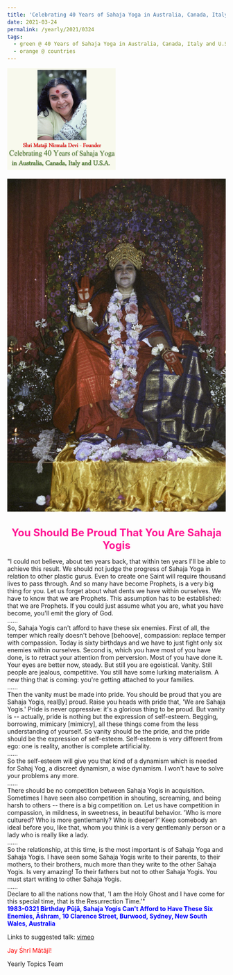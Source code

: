 ```yaml
---
title: 'Celebrating 40 Years of Sahaja Yoga in Australia, Canada, Italy and U.S.A. and its Culture, Post 12'
date: 2021-03-24
permalink: /yearly/2021/0324
tags:
  - green @ 40 Years of Sahaja Yoga in Australia, Canada, Italy and U.S.A. and its Culture
  - orange @ countries
---
```


<div style="text-align: left"><img src="/images/Celebrating40YearsSahajaYoga.png" width="250" /></div><br>

<div style="text-align: center"><img src="/images/image650.png" /></div>

<br>
<p style="color:DeepPink; text-align:center">
<font size="+2"><b>You Should Be Proud That You Are Sahaja Yogis</b><br></font>
</p>

<p>
"I could not believe, about ten years back, that within ten years I'll be able to achieve this result. We should not judge the progress of Sahaja Yoga in relation to other plastic gurus. Even to create one Saint will require thousand lives to pass through. And so many have become Prophets, is a very big thing for you. Let us forget about what dents we have within ourselves. We have to know that we are Prophets. This assumption has to be established: that we are Prophets. If you could just assume what you are, what you have become, you'll emit the glory of God.<br>
......<br>
So, Sahaja Yogis can't afford to have these six enemies. First of all, the temper which really doesn't behove [behoove], compassion: replace temper with compassion. Today is sixty birthdays and we have to just fight only six enemies within ourselves. Second is, which you have most of you have done, is to retract your attention from perversion. Most of you have done it. Your eyes are better now, steady. But still you are egoistical. Vanity. Still people are jealous, competitive. You still have some lurking materialism. A new thing that is coming: you're getting attached to your families.<br>
......<br>
Then the vanity must be made into pride. You should be proud that you are Sahaja Yogis, real[ly] proud. Raise you heads with pride that, 'We are Sahaja Yogis.' Pride is never oppressive: it's a glorious thing to be proud. But vanity is -- actually, pride is nothing but the expression of self-esteem. Begging, borrowing, mimicary [mimicry], all these things come from the less understanding of yourself. So vanity should be the pride, and the pride should be the expression of self-esteem. Self-esteem is very different from ego: one is reality, another is complete artificiality.<br>
......<br>
So the self-esteem will give you that kind of a dynamism which is needed for Sahaj Yog, a discreet dynamism, a wise dynamism. I won't have to solve your problems any more.<br>
......<br>
There should be no competition between Sahaja Yogis in acquisition. Sometimes I have seen also competition in shouting, screaming, and being harsh to others -- there is a big competition on. Let us have competition in compassion, in mildness, in sweetness, in beautiful behavior. 'Who is more cultured? Who is more gentlemanly? Who is deeper?' Keep somebody an ideal before you, like that, whom you think is a very gentlemanly person or a lady who is really like a lady.<br>
......<br>
So the relationship, at this time, is the most important is of Sahaja Yoga and Sahaja Yogis. I have seen some Sahaja Yogis write to their parents, to their mothers, to their brothers, much more than they write to the other Sahaja Yogis. Is very amazing! To their fathers but not to other Sahaja Yogis. You must start writing to other Sahaja Yogis.<br>
......<br>
Declare to all the nations now that, 'I am the Holy Ghost and I have come for this special time, that is the Resurrection Time.'"<br>
<font color="blue"><b>1983-0321 Birthday Pūjā, Sahaja Yogis Can't Afford to Have These Six Enemies, Āśhram, 10 Clarence Street, Burwood, Sydney, New South Wales, Australia</b></font><br>
</p>

Links to suggested talk: <a href="https://vimeo.com/558061178"> vimeo</a><br>

<p style="color:red;">Jay Śhrī Mātājī!<br></p>

Yearly Topics Team